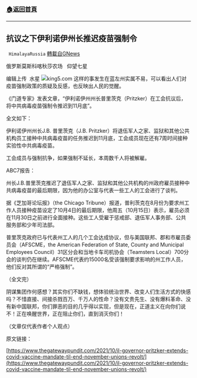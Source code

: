 ###  [:house:返回首頁](https://github.com/ourhimalayas/txt)
---


## 抗议之下伊利诺伊州长推迟疫苗强制令
` HimalayaRussia` [轉載自GNews](https://gnews.org/zh-hans/1602237/)

俄罗斯莫斯科喀秋莎农场   仰望七星

编辑上传  水星
![](https://assets.gnews.org/wp-content/uploads/2021/10/I-1.jpg)king5.com
这样的事发生在蓝左州实属不易，可以看出人们对疫苗强制政策的质疑及反感，也反映出人民的觉醒。

《门道专家》发表文章，“伊利诺伊州州长普里茨克（Pritzker）在工会抗议后，将中共病毒疫苗强制令推迟到11月底”。

全文如下：

伊利诺伊州州长J.B. 普里茨克（J.B. Pritzker）将退伍军人之家、监狱和其他公共机构员工接种中共病毒疫苗的任务推迟到11月底，工会成员现在还有7周时间接种实验性中共病毒疫苗。

工会成员与强制抗争，如果强制不延长，本周数千人将被解雇。

ABC7报告：

州长J.B.普里茨克推迟了退伍军人之家、监狱和其他公共机构的州政府雇员接种中共病毒疫苗的最后期限，因为他的办公室与代表一些工人的工会进行了谈判。

据《芝加哥论坛报》（the Chicago Tribune）报道，普利茨克在8月份为要求州工作人员接种疫苗设定了10月4日的最后期限，他周五（10月15日）表示，雇员必须在11月30日之前进行全面接种。这些工人受雇于惩戒部、退伍军人事务部、公共服务部和少年司法部。

普里茨克政府已与代表州工人的几个工会达成协议，但与美国联邦、郡和市雇员委员会（AFSCME，the American Federation of State, County and Municipal Employees Council）31区分会和当地卡车司机协会（Teamsters Local）700分会的谈判仍在继续。AFSCME代表约15000名受该强制要求影响的州工作人员，他们反对其所谓的“严格强制”。

（全文完）

阴谋集团作何感想？其实你们不缺钱，想体验统治世界、改变人们生活方式的快感吗？不惜直接、间接杀戮百万、千万人的性命？没有文贵先生、没有爆料革命、没有新中国联邦，你们罪恶的目的几乎得以实现，但是现在，正道主义在向你们说不！正在唤醒世界，正在阻止你们，直到消灭你们！

（文章仅代表作者个人观点）

原文链接：

[https://www.thegatewaypundit.com/2021/10/il-governor-pritzker-extends-covid-vaccine-mandate-til-end-november-unions-revolt/](https://www.thegatewaypundit.com/2021/10/il-governor-pritzker-extends-covid-vaccine-mandate-til-end-november-unions-revolt/)
